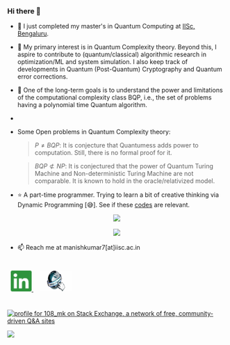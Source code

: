 ### Hi there 👋

- 🔭 I just completed my master's in Quantum Computing at [IISc, Bengaluru](https://en.wikipedia.org/wiki/Indian_Institute_of_Science).
- 🌱 My primary interest is in Quantum Complexity theory. Beyond this, I aspire to contribute to (quantum/classical) algorithmic research in optimization/ML and system simulation. I also keep track of developments in Quantum (Post-Quantum) Cryptography and Quantum error corrections.
- :dart: One of the long-term goals is to understand the power and limitations of the computational complexity class BQP, i.e., the set of problems having a  polynomial time Quantum algorithm.
- 
- Some Open problems in Quantum Complexity theory:
  
  > $P\neq BQP:$ It is conjecture that Quantumess adds power to computation. Still, there is no formal proof for it.

  > $BQP\not\subset NP$: It is conjectured that the power of Quantum Turing Machine and Non-deterministic Turing Machine are not comparable. It is known to hold in the oracle/relativized model.
  
- ⭐ A part-time programmer. Trying to learn a bit of creative thinking via Dynamic Programming [😅]. See if these [codes](https://github.com/108mk/E0-225_Design_and_Analysis_of_Algorithms.git) are relevant.

<p align="center">
  <img src="https://github-readme-stats-sigma-five.vercel.app/api?username=108mk&show_icons=true&theme=radical">
</p>
<p align="center">
  <a href="https://github.com/108mk/github-readme-stats">
    <img src="https://github-readme-stats-sigma-five.vercel.app/api/top-langs/?username=108mk&layout=compact&theme=radical"/>
  </a>
  <br/>
</p>


- 📫 Reach me at manishkumar7[at]iisc.ac.in

<div style="padding: 25px 0;">
     <a href="https://www.linkedin.com/in/timbakerx/" style="padding: 8px; width: 24px; height: 24px;">
        <img src="https://github.com/108mk/108mk.github.io/blob/fafd671c4d8ed02de3a684e8d0d601a4649b2b31/images/linkedin-green.png" alt="Connect on Linkedin" width="48" height="48">
    </a>
  
  <a href="https://108mk.github.io/" style="padding: 8px; width: 24px; height: 24px;">
        <img src="https://github.com/108mk/108mk.github.io/blob/0fcb9bc348a1b28853b58adfa2ef2b80ef8b94b8/images/web.jpg" alt="My Webpage" width="72" height="48">
    </a>
  
</div>

<a href="https://stackexchange.com/users/10264162"><img src="https://stackexchange.com/users/flair/10264162.png" width="208" height="58" alt="profile for 108_mk on Stack Exchange, a network of free, community-driven Q&amp;A sites" title="profile for 108_mk on Stack Exchange, a network of free, community-driven Q&amp;A sites"></a>

[![](https://visitcount.itsvg.in/api?id=108mk&label=Profile%20Views&pretty=false)](https://visitcount.itsvg.in)
<!---
[\\] <> - ⚡ I think playing sports is a nice idea. I usually prefer badminton (🏸) and cricket.
[\\] <> - A few Avatars of Quantum Bits:

[\\] <> <p align="center">
[\\] <>  <img src="https://github.com/108mk/108mk.github.io/blob/c9afe1f6a105cc076a29bfb5f84ebee8702a84e2/images/4-qubit-types-resized.jpg">
[\\] <> </p>

[\\] <> - Things To Ponder: (Image Credit: Z. Minev via LinkedIn)

[\\] <> <p align="center">
[\\] <>  <img src="https://github.com/108mk/108mk.github.io/blob/52225b73397fb6c57f781402663c76b03fb5b6d3/old_version/demo%20pics/z_minev_openQ_problem.jpg">
[\\] <> </p>
--->
<!--- #- 👯 I also keep 
<!--- #- 🤔 I’m looking for help with ... 
<!--- #- 💬 Ask me about ... 
--->
